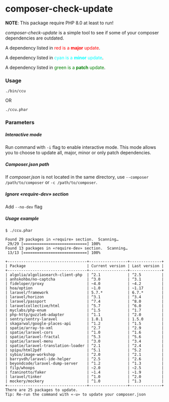 # composer-check-update

**NOTE**: This package require PHP 8.0 at least to run!

_composer-check-update_ is a simple tool to see if some of your
composer dependencies are outdated.

A dependency listed in <span style="color:red">red is a **major** update</span>.

A dependency listed in <span style="color:cyan">cyan is a **minor** update</span>.

A dependency listed in <span style="color:green">green is a **patch** update</span>.

### Usage
`./bin/ccu`

OR

`./ccu.phar`

### Parameters
##### Interactive mode
Run command with `-i` flag to enable interactive mode.  This mode 
allows you to choose to update all, major, minor or only patch dependencies.

##### Composer.json path
If _composer.json_ is not located in the same directory, use `--composer /path/to/composer`
or `-c /path/to/composer`.

##### Ignore «require-dev» section
Add `--no-dev` flag

##### Usage example
```
$ ./ccu.phar 

Found 29 packages in «require» section.  Scanning…
 29/29 [============================] 100%
Found 13 packages in «require-dev» section.  Scanning…
 13/13 [============================] 100%

+-----------------------------------+-----------------+--------------+
| Package                           | Current version | Last version |
+-----------------------------------+-----------------+--------------+
| algolia/algoliasearch-client-php  | ^2.1            | ^2.5         |
| anhskohbo/no-captcha              | ^3.0            | ^3.1         |
| fideloper/proxy                   | ~4.0            | ~4.2         |
| hoa/option                        | ~1.0            | ~1.17        |
| laravel/framework                 | 5.7.*           | 6.7.*        |
| laravel/horizon                   | ^3.1            | ^3.4         |
| laravel/passport                  | ^7.4            | ^8.0         |
| laravelcollective/html            | ^5.7            | ^6.0         |
| myclabs/php-enum                  | ^1.5            | ^1.7         |
| php-http/guzzle6-adapter          | ^1.1            | ^2.0         |
| sentry/sentry-laravel             | 1.0.1           | 1.5.0        |
| skagarwal/google-places-api       | ^1.2            | ^1.5         |
| spatie/array-to-xml               | ^2.7            | ^2.9         |
| spatie/laravel-cors               | ^1.0            | ^1.6         |
| spatie/laravel-fractal            | ^5.3            | ^5.6         |
| spatie/laravel-menu               | ^3.0            | ^3.4         |
| spatie/laravel-translation-loader | ^2.1            | ^2.4         |
| spipu/html2pdf                    | ^5.1            | ^5.2         |
| sybio/image-workshop              | ^2.0            | ^2.1         |
| barryvdh/laravel-ide-helper       | ^2.5            | ^2.6         |
| beyondcode/laravel-dump-server    | ^1.2            | ^1.3         |
| filp/whoops                       | ~2.0            | ~2.5         |
| fzaninotto/faker                  | ~1.4            | ~1.9         |
| laravel/tinker                    | ^1.0            | ^2.0         |
| mockery/mockery                   | ^1.0            | ^1.3         |
+-----------------------------------+-----------------+--------------+
There are 25 packages to update.
Tip: Re-run the command with «-u» to update your composer.json
```
